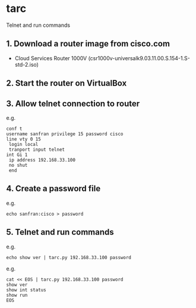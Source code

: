 # tarc
Telnet and run commands

## 1. Download a router image from cisco.com
- Cloud Services Router 1000V (csr1000v-universalk9.03.11.00.S.154-1.S-std-2.iso)

## 2. Start the router on VirtualBox

## 3. Allow telnet connection to router

e.g.
```
conf t
username sanfran privilege 15 password cisco
line vty 0 15
 login local
 tranport input telnet
int Gi 1
 ip address 192.168.33.100
 no shut
 end
```

## 4. Create a password file

e.g.
```
echo sanfran:cisco > password 
```

## 5. Telnet and run commands

e.g.
```
echo show ver | tarc.py 192.168.33.100 password
```

e.g.
```
cat << EOS | tarc.py 192.168.33.100 password
show ver
show int status
show run
EOS
```

